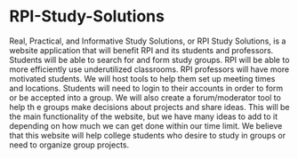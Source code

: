RPI-Study-Solutions
===================

Real, Practical, and Informative Study Solutions, or RPI Study Solutions, is a
website application that will benefit RPI and its students and professors.
Students will be able to search for and form study groups. RPI will be able to
more efficiently use underutilized classrooms. RPI professors will have more
motivated students. We will host tools to help them set up meeting times and
locations. Students will need to login to their accounts in order to form or be
accepted into a group. We will also create a forum/moderator tool to help th e
groups make decisions about projects and share ideas. This will be the main
functionality of the website, but we have many ideas to add to it depending on
how much we can get done within our time limit. We believe that this website
will help college students who desire to study in groups or need to organize
group projects.
